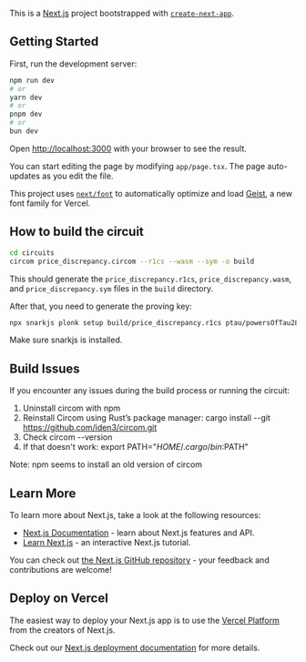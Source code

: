 This is a [Next.js](https://nextjs.org) project bootstrapped with [`create-next-app`](https://nextjs.org/docs/app/api-reference/cli/create-next-app).

## Getting Started

First, run the development server:

```bash
npm run dev
# or
yarn dev
# or
pnpm dev
# or
bun dev
```

Open [http://localhost:3000](http://localhost:3000) with your browser to see the result.

You can start editing the page by modifying `app/page.tsx`. The page auto-updates as you edit the file.

This project uses [`next/font`](https://nextjs.org/docs/app/building-your-application/optimizing/fonts) to automatically optimize and load [Geist](https://vercel.com/font), a new font family for Vercel.

## How to build the circuit

```bash
cd circuits
circom price_discrepancy.circom --r1cs --wasm --sym -o build
```
This should generate the `price_discrepancy.r1cs`, `price_discrepancy.wasm`, and `price_discrepancy.sym` files in the `build` directory.

After that, you need to generate the proving key:
```bash
npx snarkjs plonk setup build/price_discrepancy.r1cs ptau/powersOfTau28_hez_final_08.ptau build/proving_key.zkey
```
Make sure snarkjs is installed.


## Build Issues

If you encounter any issues during the build process or running the circuit:
1. Uninstall circom with npm
2. Reinstall Circom using Rust’s package manager: cargo install --git https://github.com/iden3/circom.git
3. Check circom --version
4. If that doesn't work: export PATH="$HOME/.cargo/bin:$PATH"
 
Note: npm seems to install an old version of circom
## Learn More

To learn more about Next.js, take a look at the following resources:

- [Next.js Documentation](https://nextjs.org/docs) - learn about Next.js features and API.
- [Learn Next.js](https://nextjs.org/learn) - an interactive Next.js tutorial.

You can check out [the Next.js GitHub repository](https://github.com/vercel/next.js) - your feedback and contributions are welcome!

## Deploy on Vercel

The easiest way to deploy your Next.js app is to use the [Vercel Platform](https://vercel.com/new?utm_medium=default-template&filter=next.js&utm_source=create-next-app&utm_campaign=create-next-app-readme) from the creators of Next.js.

Check out our [Next.js deployment documentation](https://nextjs.org/docs/app/building-your-application/deploying) for more details.

